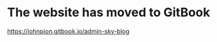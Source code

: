 # The website has moved to GitBook

[ https://johnpion.gitbook.io/admin-sky-blog ](https://johnpion.gitbook.io/admin-sky-blog)
